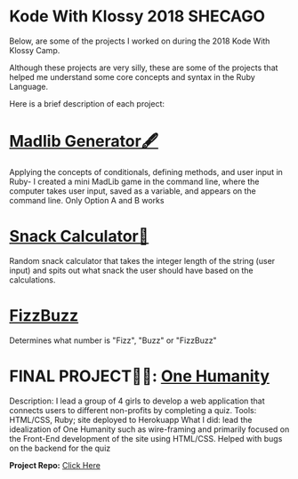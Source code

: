 # Kode With Klossy 2018 SHECAGO 

Below, are some of the projects I worked on during the 2018 Kode With Klossy Camp.

Although these projects are very silly, these are some of the projects that helped me understand some core concepts and syntax in the Ruby Language. 

Here is a brief description of each project:

#  <a href = "https://github.com/mpara0/KWK2018/blob/master/madlib.rb"> Madlib Generator🖋️</a>
Applying the concepts of conditionals, defining methods, and user input in Ruby- I created a mini MadLib game in the command line, where the computer takes user input, saved as a variable, and appears on the command line. Only Option A and B works

# <a href = "https://github.com/mpara0/KWK2018/blob/master/snackCalculator.rb">Snack Calculator🍿</a>
Random snack calculator that takes the integer length of the string (user input) and spits out what snack the user should have based on the calculations.

# <a href = "https://github.com/mpara0/KWK2018/blob/master/fizzbuzz.rb/"> FizzBuzz</a>

Determines what number is "Fizz", "Buzz" or "FizzBuzz" 

# FINAL PROJECT👩‍💻: <a href = "http://one-humanity.herokuapp.com/"> One Humanity </a>
Description: I lead a group of 4 girls to develop a web application that connects users to different non-profits by completing a quiz. 
Tools: HTML/CSS, Ruby; site deployed to Herokuapp
What I did: lead the idealization of One Humanity such as wire-framing and primarily focused on the Front-End development of the site using HTML/CSS. Helped with bugs on the backend for the quiz



  <strong>Project Repo:</strong>
<a href = "https://github.com/AnnieGregg/kwk-l1-flowchart-project-template-kwk-students-l1-chi-080618/tree/master/app"> Click Here </a>

